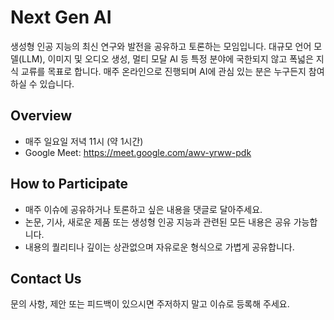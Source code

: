 # Next Gen AI

생성형 인공 지능의 최신 연구와 발전을 공유하고 토론하는 모임입니다.
대규모 언어 모델(LLM), 이미지 및 오디오 생성, 멀티 모달 AI 등 특정 분야에 국한되지 않고 폭넓은 지식 교류를 목표로 합니다.
매주 온라인으로 진행되며 AI에 관심 있는 분은 누구든지 참여하실 수 있습니다.

## Overview

- 매주 일요일 저녁 11시 (약 1시간)
- Google Meet: https://meet.google.com/awv-yrww-pdk

## How to Participate

- 매주 이슈에 공유하거나 토론하고 싶은 내용을 댓글로 달아주세요.
- 논문, 기사, 새로운 제품 또는 생성형 인공 지능과 관련된 모든 내용은 공유 가능합니다.
- 내용의 퀄리티나 깊이는 상관없으며 자유로운 형식으로 가볍게 공유합니다.

## Contact Us

문의 사항, 제안 또는 피드백이 있으시면 주저하지 말고 이슈로 등록해 주세요.

